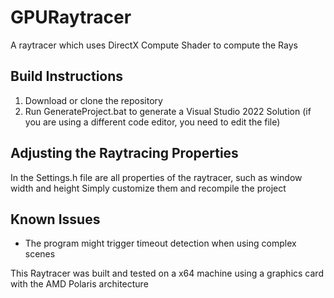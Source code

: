 # GPURaytracer
A raytracer which uses DirectX Compute Shader to compute the Rays


Build Instructions
------------------
1. Download or clone the repository
2. Run GenerateProject.bat to generate a Visual Studio 2022 Solution (if you are using a different code editor, you need to edit the file)


Adjusting the Raytracing Properties
-----------------------------------
In the Settings.h file are all properties of the raytracer, such as window width and height
Simply customize them and recompile the project


Known Issues
------------
- The program might trigger timeout detection when using complex scenes


This Raytracer was built and tested on a x64 machine using a graphics card with the AMD Polaris architecture
